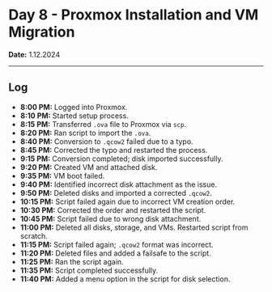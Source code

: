 # **Day 8 - Proxmox Installation and VM Migration**  
**Date:** 1.12.2024  

---  

## **Log**  
- **8:00 PM:** Logged into Proxmox.  
- **8:10 PM:** Started setup process.  
- **8:15 PM:** Transferred `.ova` file to Proxmox via `scp`.  
- **8:20 PM:** Ran script to import the `.ova`.  
- **8:40 PM:** Conversion to `.qcow2` failed due to a typo.  
- **8:45 PM:** Corrected the typo and restarted the process.  
- **9:15 PM:** Conversion completed; disk imported successfully.  
- **9:20 PM:** Created VM and attached disk.  
- **9:35 PM:** VM boot failed.  
- **9:40 PM:** Identified incorrect disk attachment as the issue.  
- **9:50 PM:** Deleted disks and imported a corrected `.qcow2`.  
- **10:15 PM:** Script failed again due to incorrect VM creation order.  
- **10:30 PM:** Corrected the order and restarted the script.  
- **10:45 PM:** Script failed due to wrong disk attachment.  
- **11:00 PM:** Deleted all disks, storage, and VMs. Restarted script from scratch.  
- **11:15 PM:** Script failed again; `.qcow2` format was incorrect.  
- **11:20 PM:** Deleted files and added a failsafe to the script.  
- **11:25 PM:** Ran the script again.  
- **11:35 PM:** Script completed successfully.  
- **11:40 PM:** Added a menu option in the script for disk selection.  

